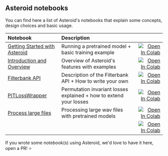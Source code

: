 ## Asteroid notebooks
You can find here a list of Asteroid's notebooks that explain some concepts, design choices and basic usage.

| Notebook     |      Description      |   |
|:----------|:-------------|------:|
| [Getting Started with Asteroid](https://github.com/mpariente/asteroid/blob/master/notebooks/00_GettingStarted.ipynb)  | Running a pretrained model + basic training example  |[![Open In Colab](https://colab.research.google.com/assets/colab-badge.svg)](http://colab.research.google.com/github/mpariente/asteroid/blob/master/notebooks/00_GettingStarted.ipynb) |
| [Introduction and Overview](https://github.com/mpariente/asteroid/blob/master/notebooks/01_APIOverview.ipynb)  | Overview of Asteroid's features with examples  |[![Open In Colab](https://colab.research.google.com/assets/colab-badge.svg)](http://colab.research.google.com/github/mpariente/asteroid/blob/master/notebooks/01_APIOverview.ipynb) |
| [Filterbank API](https://github.com/mpariente/asteroid/blob/master/notebooks/02_Filterbank.ipynb)  | Description of the Filterbank API + How to write your own  |[![Open In Colab](https://colab.research.google.com/assets/colab-badge.svg)](http://colab.research.google.com/github/mpariente/asteroid/blob/master/notebooks/02_Filterbank.ipynb) |
| [PITLossWrapper](https://github.com/mpariente/asteroid/blob/master/notebooks/.ipynb)  |  Permutation invariant losses explained + how to extend your losses |[![Open In Colab](https://colab.research.google.com/assets/colab-badge.svg)](http://colab.research.google.com/github/mpariente/asteroid/blob/master/notebooks/03_PITLossWrapper.ipynb) |
| [Process large files](https://github.com/mpariente/asteroid/blob/master/notebooks/04_ProcessLargeAudioFiles.ipynb)  | Processing large wav files with pretrained models |[![Open In Colab](https://colab.research.google.com/assets/colab-badge.svg)](http://colab.research.google.com/github/mpariente/asteroid/blob/master/notebooks/04_ProcessLargeAudioFiles.ipynb) |
| [](https://github.com/mpariente/asteroid/blob/master/notebooks/)  |   |[![Open In Colab](https://colab.research.google.com/assets/colab-badge.svg)](http://colab.research.google.com/github/mpariente/asteroid/blob/master/examples/) |


If you wrote some notebook(s) using Asteroid, we'd love to have it here, open a PR! :star:
